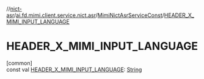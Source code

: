 //[nict-asr](../../../index.md)/[ai.fd.mimi.client.service.nict.asr](../index.md)/[MimiNictAsrServiceConst](index.md)/[HEADER_X_MIMI_INPUT_LANGUAGE](-h-e-a-d-e-r_-x_-m-i-m-i_-i-n-p-u-t_-l-a-n-g-u-a-g-e.md)

# HEADER_X_MIMI_INPUT_LANGUAGE

[common]\
const val [HEADER_X_MIMI_INPUT_LANGUAGE](-h-e-a-d-e-r_-x_-m-i-m-i_-i-n-p-u-t_-l-a-n-g-u-a-g-e.md): [String](https://kotlinlang.org/api/core/kotlin-stdlib/kotlin/-string/index.html)
